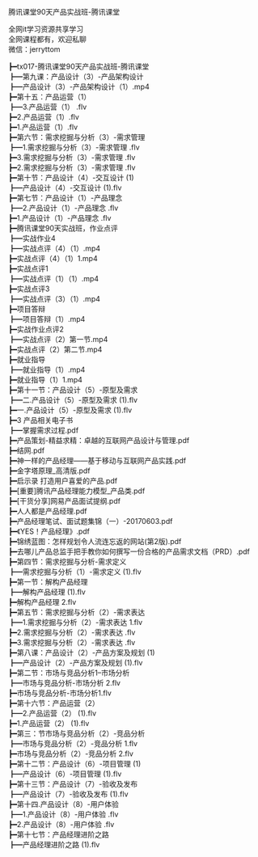 腾讯课堂90天产品实战班-腾讯课堂

全网it学习资源共享学习<br>全网课程都有，欢迎私聊<br>微信：jerryttom<br>

┣━tx017-腾讯课堂90天产品实战班-腾讯课堂<br> ┣━第九课：产品设计（3）-产品架构设计<br> ┣━产品设计（3）-产品架构设计（1）.mp4<br> ┣━第十五：产品运营（1）<br> ┣━3.产品运营（1） .flv<br> ┣━2.产品运营（1）.flv<br> ┣━1.产品运营（1）.flv<br> ┣━第六节：需求挖掘与分析（3）-需求管理<br> ┣━1.需求挖掘与分析（3）-需求管理 .flv<br> ┣━3.需求挖掘与分析（3）-需求管理 .flv<br> ┣━2.需求挖掘与分析（3）-需求管理 .flv<br> ┣━第十节：产品设计（4）-交互设计 (1)<br> ┣━产品设计（4）-交互设计 (1).flv<br> ┣━第七节：产品设计（1）-产品理念<br> ┣━2.产品设计（1）-产品理念 .flv<br> ┣━1.产品设计（1）-产品理念 .flv<br> ┣━腾讯课堂90天实战班，作业点评<br> ┣━实战作业4<br> ┣━实战点评（4）（1）.mp4<br> ┣━实战点评（4）（1）1.mp4<br> ┣━实战点评1<br> ┣━实战点评（1）（1）.mp4<br> ┣━实战点评3<br> ┣━实战点评（3）（1）.mp4<br> ┣━项目答辩<br> ┣━项目答辩（1）.mp4<br> ┣━实战作业点评2<br> ┣━实战点评（2）第一节.mp4<br> ┣━实战点评（2）第二节.mp4<br> ┣━就业指导<br> ┣━就业指导（1）.mp4<br> ┣━就业指导（1）1.mp4<br> ┣━第十一节：产品设计（5）-原型及需求<br> ┣━二.产品设计（5）-原型及需求 (1).flv<br> ┣━一.产品设计（5）-原型及需求 (1).flv<br> ┣━3 产品相关电子书<br> ┣━掌握需求过程.pdf<br> ┣━产品策划-精益求精：卓越的互联网产品设计与管理.pdf<br> ┣━结网.pdf<br> ┣━神一样的产品经理——基于移动与互联网产品实践.pdf<br> ┣━金字塔原理_高清版.pdf<br> ┣━启示录 打造用户喜爱的产品.pdf<br> ┣━[重要]腾讯产品经理能力模型_产品类.pdf<br> ┣━[干货分享]网易产品面试提纲.pdf<br> ┣━人人都是产品经理.pdf<br> ┣━产品经理笔试、面试题集锦（一）-20170603.pdf<br> ┣━《YES！产品经理》.pdf<br> ┣━锦绣蓝图：怎样规划令人流连忘返的网站(第2版).pdf<br> ┣━去哪儿产品总监手把手教你如何撰写一份合格的产品需求文档（PRD）.pdf<br> ┣━第四节：需求挖掘与分析-需求定义<br> ┣━需求挖掘与分析（1）-需求定义 (1).flv<br> ┣━第一节：解构产品经理<br> ┣━解构产品经理 (1).flv<br> ┣━解构产品经理 2.flv<br> ┣━第五节：需求挖掘与分析（2）-需求表达<br> ┣━1.需求挖掘与分析（2）-需求表达 1.flv<br> ┣━2.需求挖掘与分析（2）-需求表达 .flv<br> ┣━3.需求挖掘与分析（2）-需求表达 .flv<br> ┣━第八课：产品设计（2）-产品方案及规划 (1)<br> ┣━产品设计（2）-产品方案及规划 (1).flv<br> ┣━第二节：市场与竞品分析1–市场分析<br> ┣━市场与竞品分析-市场分析 2.flv<br> ┣━市场与竞品分析-市场分析1.flv<br> ┣━第十六节：产品运营（2）<br> ┣━2.产品运营（2） (1).flv<br> ┣━1.产品运营（2） (1).flv<br> ┣━第三：节市场与竞品分析（2）-竞品分析<br> ┣━市场与竞品分析（2）-竞品分析 1.flv<br> ┣━市场与竞品分析（2）-竞品分析 2.flv<br> ┣━第十二节：产品设计（6）-项目管理 (1)<br> ┣━产品设计（6）-项目管理 (1).flv<br> ┣━第十三节：产品设计（7）-验收及发布<br> ┣━产品设计（7）-验收及发布 (1).flv<br> ┣━第十四.产品设计（8）-用户体验<br> ┣━1.产品设计（8）-用户体验 .flv<br> ┣━2.产品设计（8）-用户体验 .flv<br> ┣━第十七节：产品经理进阶之路<br> ┣━产品经理进阶之路 (1).flv